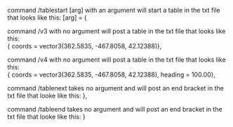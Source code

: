 command /tablestart [arg] with an argument will start a table in the txt file that looks like this:
	[arg] = {

command /v3 with no argument will post a table in the txt file that looks like this:	
	{ coords = vector3(362.5835, -467.8058, 42.12388)},

command /v4 with no argument will post a table in the txt file that looks like this:	
	{ coords = vector3(362.5835, -467.8058, 42.12388), heading = 100.00},

command /tablenext takes no argument and will post an end bracket in the txt file that looke like this:
	},

command /tableend takes no argument and will post an end bracket in the txt file that looke like this:
	}
